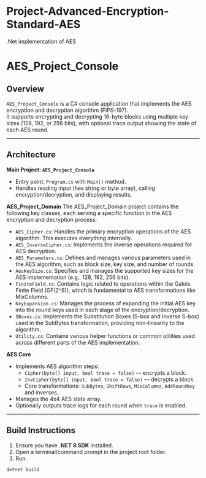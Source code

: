 # Project-Advanced-Encryption-Standard-AES
.Net implementation of AES

# AES_Project_Console

## Overview

`AES_Project_Console` is a C# console application that implements the AES encryption and decryption algorithm (FIPS-197).  
It supports encrypting and decrypting 16-byte blocks using multiple key sizes (128, 192, or 256 bits), with optional trace output showing the state of each AES round.


---

## Architecture

**Main Project: `AES_Project_Console`**
- Entry point: `Program.cs` with `Main()` method.
- Handles reading input (hex string or byte array), calling encryption/decryption, and displaying results.

**AES_Project_Domain**
The AES_Project_Domain project contains the following key classes, each serving a specific function in the AES encryption and decryption process:

- `AES_Cipher.cs`: Handles the primary encryption operations of the AES algorithm. This executes everything internally.
- `AES_InverseCipher.cs`: Implements the inverse operations required for AES decryption.
- `AES_Parameters.cs`: Defines and manages various parameters used in the AES algorithm, such as block size, key size, and number of rounds.
- `AesKeySize.cs`: Specifies and manages the supported key sizes for the AES implementation (e.g., 128, 192, 256 bits).
- `FiniteField.cs`: Contains logic related to operations within the Galois Finite Field (GF(2^8)), which is fundamental to AES transformations like MixColumns.
- `KeyExpansion.cs`: Manages the process of expanding the initial AES key into the round keys used in each stage of the encryption/decryption.
- `SBoxes.cs`: Implements the Substitution Boxes (S-box and Inverse S-box) used in the SubBytes transformation, providing non-linearity to the algorithm.
- `Utility.cs`: Contains various helper functions or common utilities used across different parts of the AES implementation.

**AES Core**
- Implements AES algorithm steps:
  - `Cipher(byte[] input, bool trace = false)` — encrypts a block.
  - `InvCipher(byte[] input, bool trace = false)` — decrypts a block.
  - Core transformations: `SubBytes`, `ShiftRows`, `MixColumns`, `AddRoundKey` and inverses.
- Manages the 4x4 AES state array.
- Optionally outputs trace logs for each round when `trace` is enabled.

---

## Build Instructions

1. Ensure you have **.NET 8 SDK** installed.
2. Open a terminal/command prompt in the project root folder.
3. Run:

```bash
dotnet build
